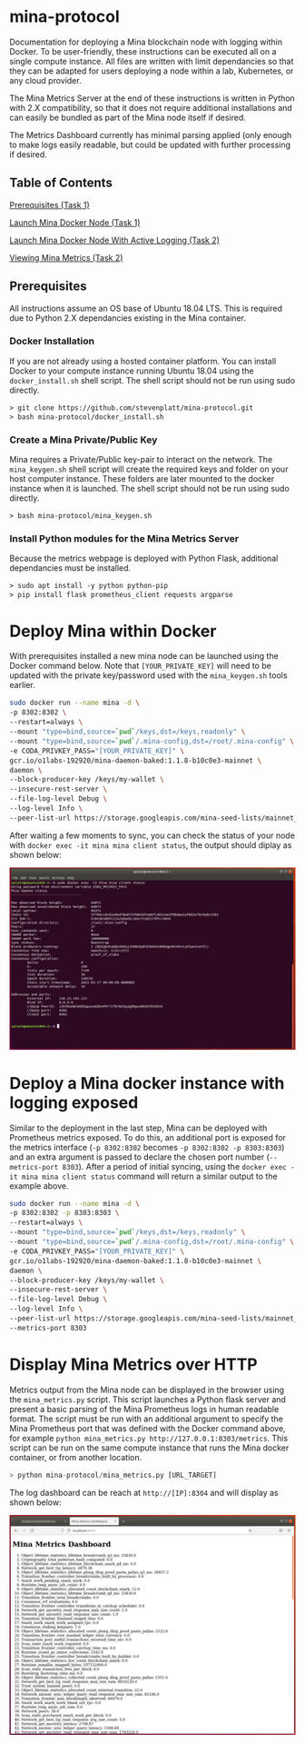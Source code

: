 # mina-protocol
Documentation for deploying a Mina blockchain node with logging within Docker. To be user-friendly, these instructions can be executed all on a single compute instance. All files are written with limit dependancies so that they can be adapted for users deploying a node within a lab, Kubernetes, or any cloud provider. 

The Mina Metrics Server at the end of these instructions is written in Python with 2.X compatibility, so that it does not require additional installations and can easily be bundled as part of the Mina node itself if desired. 

The Metrics Dashboard currently has minimal parsing applied (only enough to make logs easily readable, but could be updated with further processing if desired. 

## Table of Contents
[Prerequisites (Task 1)](#pre-req)

[Launch Mina Docker Node (Task 1)](#no-logging)  

[Launch Mina Docker Node With Active Logging (Task 2)](#logging)

[Viewing Mina Metrics (Task 2)](#metrics)

<a name="pre-req"/>

## Prerequisites
All instructions assume an OS base of Ubuntu 18.04 LTS. This is required due to Python 2.X dependancies existing in the Mina container. 

### Docker Installation
If you are not already using a hosted container platform. You can install Docker to your compute instance running Ubuntu 18.04 using the ```docker_install.sh``` shell script. The shell script should not be run using sudo directly. 

```
> git clone https://github.com/stevenplatt/mina-protocol.git
> bash mina-protocol/docker_install.sh
```

### Create a Mina Private/Public Key

Mina requires a Private/Public key-pair to interact on the network. The ```mina_keygen.sh``` shell script will create the required keys and folder on your host computer instance. These folders are later mounted to the docker instance when it is launched. The shell script should not be run using sudo directly.

```
> bash mina-protocol/mina_keygen.sh
```

### Install Python modules for the Mina Metrics Server

Because the metrics webpage is deployed with Python Flask, additional dependancies must be installed. 

```
> sudo apt install -y python python-pip
> pip install flask prometheus_client requests argparse
```

<a name="no-logging"/>

# Deploy Mina within Docker

With prerequisites installed a new mina node can be launched using the Docker command below. Note that ```[YOUR_PRIVATE_KEY]``` will need to be updated with the private key/password used with the ```mina_keygen.sh``` tools earlier. 


```bash
sudo docker run --name mina -d \
-p 8302:8302 \
--restart=always \
--mount "type=bind,source=`pwd`/keys,dst=/keys,readonly" \
--mount "type=bind,source=`pwd`/.mina-config,dst=/root/.mina-config" \
-e CODA_PRIVKEY_PASS="[YOUR_PRIVATE_KEY]" \
gcr.io/o1labs-192920/mina-daemon-baked:1.1.8-b10c0e3-mainnet \
daemon \
--block-producer-key /keys/my-wallet \
--insecure-rest-server \
--file-log-level Debug \
--log-level Info \
--peer-list-url https://storage.googleapis.com/mina-seed-lists/mainnet_seeds.txt \
```

After waiting a few moments to sync, you can check the status of your node with ```docker exec -it mina mina client status```, the output should diplay as shown below: 

![Metric Dash](https://github.com/stevenplatt/mina-protocol/blob/main/img/mina_status_with_logging.png?raw=true)

<a name="logging"/>

# Deploy a Mina docker instance with logging exposed

Similar to the deployment in the last step, Mina can be deployed with Prometheus metrics exposed. To do this, an additional port is exposed for the metrics interface (```-p 8302:8302``` becomes ```-p 8302:8302 -p 8303:8303```) and an extra argument is passed to declare the chosen port number (```--metrics-port 8303```). After a period of initial syncing, using the ```docker exec -it mina mina client status``` command will return a similar output to the example above.


```bash
sudo docker run --name mina -d \
-p 8302:8302 -p 8303:8303 \
--restart=always \
--mount "type=bind,source=`pwd`/keys,dst=/keys,readonly" \
--mount "type=bind,source=`pwd`/.mina-config,dst=/root/.mina-config" \
-e CODA_PRIVKEY_PASS="[YOUR_PRIVATE_KEY]" \
gcr.io/o1labs-192920/mina-daemon-baked:1.1.8-b10c0e3-mainnet \
daemon \
--block-producer-key /keys/my-wallet \
--insecure-rest-server \
--file-log-level Debug \
--log-level Info \
--peer-list-url https://storage.googleapis.com/mina-seed-lists/mainnet_seeds.txt \
--metrics-port 8303
```

<a name="metrics"/>

# Display Mina Metrics over HTTP

Metrics output from the Mina node can be displayed in the browser using the ```mina_metrics.py``` script. This script launches a Python flask server and present a basic parsing of the Mina Prometheus logs in human readable format. The script must be run with an additional argument to specify the Mina Prometheus port that was defined with the Docker command above, for example ```python mina_metrics.py http://127.0.0.1:8303/metrics```. This script can be run on the same compute instance that runs the Mina docker container, or from another location. 

```python
> python mina-protocol/mina_metrics.py [URL_TARGET]
```

The log dashboard can be reach at ```http://[IP]:8304``` and will display as shown below: 

![Metric Dash](https://github.com/stevenplatt/mina-protocol/blob/main/img/mina_metrics_dash.png?raw=true)

